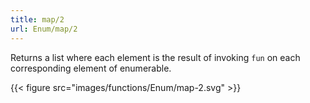 ```yaml
---
title: map/2
url: Enum/map/2
---
```


Returns a list where each element is the result of invoking `fun` on each corresponding element of enumerable.

{{< figure src="images/functions/Enum/map-2.svg" >}}
